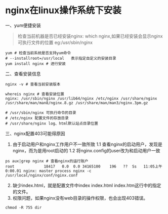# nginx在linux操作系统下安装

一、yum便捷安装
> 检查当前机器是否已经安装nginx: which nginx,如果已经安装会显示nginx可执行文件的位置 eg:/usr/sbin/nginx
```text
yum # 检查当前系统是否支持yum命令
# --installroot=/usr/local   表示指定自定义的安装目录
yum install nginx # 进行安装
```

二、查看安装信息

```code
nginx -v # 查看当前安装版本

whereis nginx # 查看安装位置
nginx: /usr/sbin/nginx /usr/lib64/nginx /etc/nginx /usr/share/nginx /usr/share/man/man8/nginx.8.gz /usr/share/man/man3/nginx.3pm.gz

# /usr/sbin/nginx 可执行命令的目录
# /etc/nginx 配置文件的存放目录
# /usr/share/nginx log、html默认站点目录位置
```


三、nginx配置403可能得原因

1. 由于启动用户和nginx工作用户不一致所致
   1.1 查看nginx的启动用户，发现是nginx，而为是用root启动的
   1.2 将nginx.config的user改为和启动用户一致
```text
ps aux|grep nginx # 查看nginx的运行账户
root             18417   0.0  0.0 34165100    196   ??  Ss   11:05上午   0:00.01 nginx: master process nginx -c /usr/local/nginx/conf/nginx.conf
```  
2. 缺少index.html，就是配置文件中index index.html index.htm这行中的指定的文件。
3. 权限问题，如果nginx没有web目录的操作权限，也会出现403错误。
```code
chmod -R 755 dir
``` 
